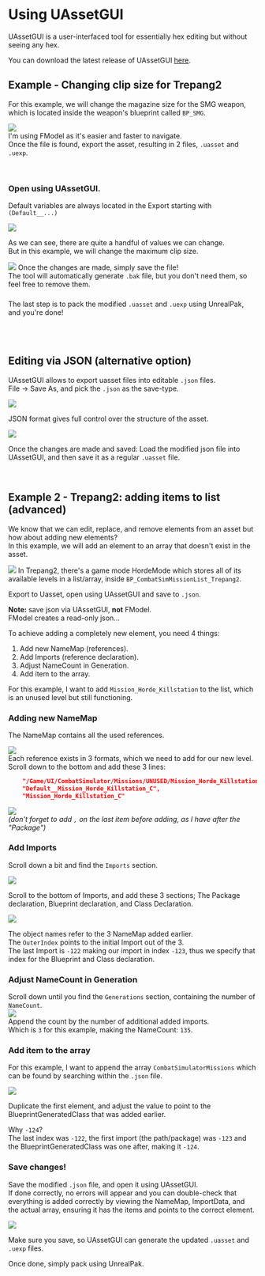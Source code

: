 # Using UAssetGUI
UAssetGUI is a user-interfaced tool for essentially hex editing but without seeing any hex.

You can download the latest release of UAssetGUI [here](https://github.com/atenfyr/UAssetGUI/releases).

## Example - Changing clip size for Trepang2
For this example, we will change the magazine size for the SMG weapon, which is located inside the weapon's blueprint called `BP_SMG`.

![](/Media/fmodel_trepang_smg1.png)
<br>
I'm using FModel as it's easier and faster to navigate.<br>
Once the file is found, export the asset, resulting in 2 files, `.uasset` and `.uexp`.

<br>

### Open using UAssetGUI.
Default variables are always located in the Export starting with 
`(Default__...)`

![](/Media/umodel_trepang_smg1.png)

As we can see, there are quite a handful of values we can change.<br>
But in this example, we will change the maximum clip size.

![](/Media/umodel_trepang_smg2.png)
Once the changes are made, simply save the file! <br>
The tool will automatically generate `.bak` file, but you don't need them, so feel free to remove them.

### 
The last step is to pack the modified `.uasset` and `.uexp` using UnrealPak, and you're done!




<br><br>

## Editing via JSON (alternative option)
UAssetGUI allows to export uasset files into editable `.json` files.<br>
File -> Save As, and pick the `.json` as the save-type.

![](/Media/umodel_trepang_smg3.png)

JSON format gives full control over the structure of the asset.

![](/Media/umodel_trepang_smg4.png)


Once the changes are made and saved:
Load the modified json file into UAssetGUI, and then save it as a regular `.uasset` file.

<br>


## Example 2 - Trepang2: adding items to list (advanced)
We know that we can edit, replace, and remove elements from an asset but how about adding new elements?<br>
In this example, we will add an element to an array that doesn't exist in the asset. <br>

![](/Media/fmodel_trepang_mission1.png)
In Trepang2, there's a game mode HordeMode which stores all of its available levels in a list/array, inside `BP_CombatSimMissionList_Trepang2`.

Export to Uasset, open using UAssetGUI and save to `.json`. <br>


**Note:** save json via UAssetGUI, **not** FModel.<br> FModel creates a read-only json...


To achieve adding a completely new element, you need 4 things: <br>
1. Add new NameMap (references).<br>
2. Add Imports (reference declaration).<br>
3. Adjust NameCount in Generation.<br>
4. Add item to the array.<br>



For this example, I want to add `Mission_Horde_Killstation` to the list, which is an unused level but still functioning.

### Adding new NameMap
The NameMap contains all the used references.

![](/Media/json_trepang_mission1.png)<br>
Each reference exists in 3 formats, which we need to add for our new level.<br>
Scroll down to the bottom and add these 3 lines:<br>
```json
    "/Game/UI/CombatSimulator/Missions/UNUSED/Mission_Horde_Killstation",
    "Default__Mission_Horde_Killstation_C",
    "Mission_Horde_Killstation_C"
```

![](/Media/json_trepang_mission2.png)<br>
_(don't forget to add `,` on the last item before adding, as I have after the "Package")_


### Add Imports
Scroll down a bit and find the `Imports` section.

![](/Media/json_trepang_mission3.png)

Scroll to the bottom of Imports, and add these 3 sections;
The Package declaration, Blueprint declaration, and Class Declaration.

![](/Media/json_trepang_mission4.png)

The object names refer to the 3 NameMap added earlier.<br>
The `OuterIndex` points to the initial Import out of the 3. <br>
The last Import is `-122` making our import in index `-123`, thus we specify that index for the Blueprint and Class declaration.
<br>

### Adjust NameCount in Generation
Scroll down until you find the `Generations` section, containing the number of `NameCount`.
<br>![](/Media/json_trepang_mission5.png)<br>
Append the count by the number of additional added imports.<br>
Which is `3` for this example, making the NameCount: `135`.


### Add item to the array
For this example, I want to append the array `CombatSimulatorMissions` which can be found by searching within the `.json` file. <br>

![](/Media/json_trepang_mission6.png)

Duplicate the first element, and adjust the value to point to the BlueprintGeneratedClass that was added earlier.

Why `-124`?<br>
The last index was `-122`, the first import (the path/package) was `-123` and the BlueprintGeneratedClass was one after, making it `-124`.

### Save changes!
Save the modified `.json` file, and open it using UAssetGUI.<br>
If done correctly, no errors will appear and you can double-check that everything is added correctly by viewing the NameMap, ImportData, and the actual array, ensuring it has the items and points to the correct element.

![](/Media/json_trepang_mission7.png)

Make sure you save, so UAssetGUI can generate the updated `.uasset` and `.uexp` files.

Once done, simply pack using UnrealPak.